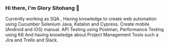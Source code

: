 ### Hi there, I'm Glory Sitohang 👋


Currently working as SQA , Having knowledge to create web automation using Cucumber Selenium Java, Katalon and Cypress. Create mobile (Android and iOS) manual. 
API Testing using Postman, Performance Testing using K6 And having knowledge about Project Management Tools such a Jira and Trello and Slack.

<!--
**glorykarinaa/glorykarinaa** is a ✨ _special_ ✨ repository because its `README.md` (this file) appears on your GitHub profile.

Here are some ideas to get you started:

- 🔭 I’m currently working on ...
- 🌱 I’m currently learning ...
- 👯 I’m looking to collaborate on ...
- 🤔 I’m looking for help with ...
- 💬 Ask me about ...
- 📫 How to reach me: ...
- 😄 Pronouns: ...
- ⚡ Fun fact: ...
-->
